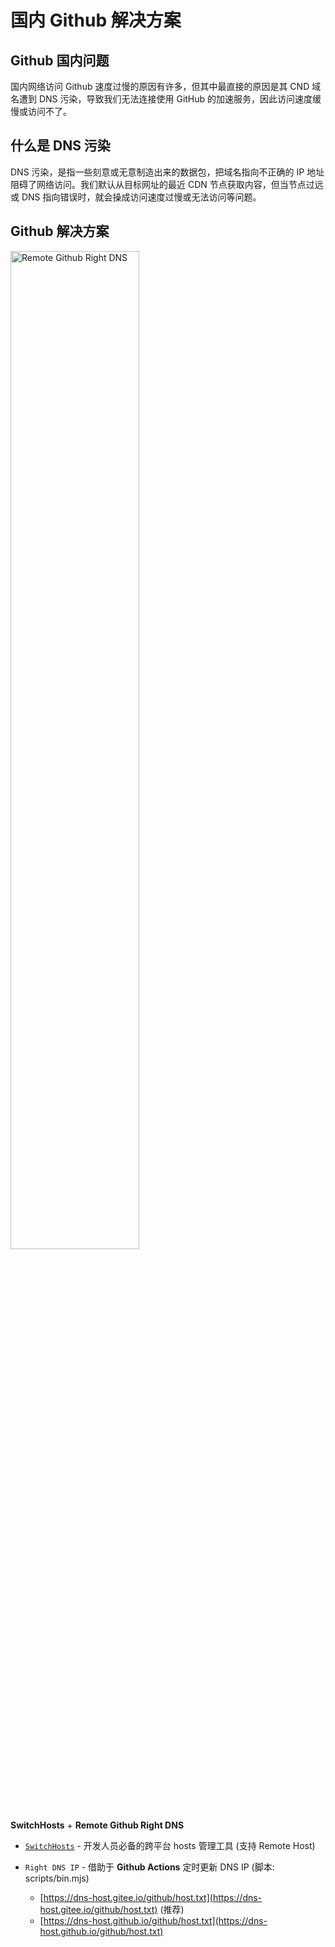 # 国内 Github 解决方案

## Github 国内问题

国内网络访问 Github 速度过慢的原因有许多，但其中最直接的原因是其 CND 域名遭到 DNS 污染，导致我们无法连接使用 GitHub 的加速服务，因此访问速度缓慢或访问不了。

## 什么是 DNS 污染

DNS 污染，是指一些刻意或无意制造出来的数据包，把域名指向不正确的 IP 地址阻碍了网络访问。我们默认从目标网址的最近 CDN 节点获取内容，但当节点过远或 DNS 指向错误时，就会操成访问速度过慢或无法访问等问题。

## Github 解决方案

<p align="left">
  <img 
    style="width: 64%; margin: 0 auto;" 
    src="https://linpengteng.github.io/resource/dns-host/github.png" 
    alt="Remote Github Right DNS"
  >
</p>

**SwitchHosts** + **Remote Github Right DNS**

- [`SwitchHosts`](https://switchhosts.vercel.app/zh) - 开发人员必备的跨平台 hosts 管理工具 (支持 Remote Host)

- `Right DNS IP` - 借助于 **Github Actions** 定时更新 DNS IP (脚本: scripts/bin.mjs)

  - [https://dns-host.gitee.io/github/host.txt](https://dns-host.gitee.io/github/host.txt) (推荐)
  - [https://dns-host.github.io/github/host.txt](https://dns-host.github.io/github/host.txt)
